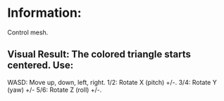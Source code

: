 # Information:
  Control mesh.

## Visual Result: The colored triangle starts centered. Use:
WASD: Move up, down, left, right.
1/2: Rotate X (pitch) +/-.
3/4: Rotate Y (yaw) +/-
5/6: Rotate Z (roll) +/-.


